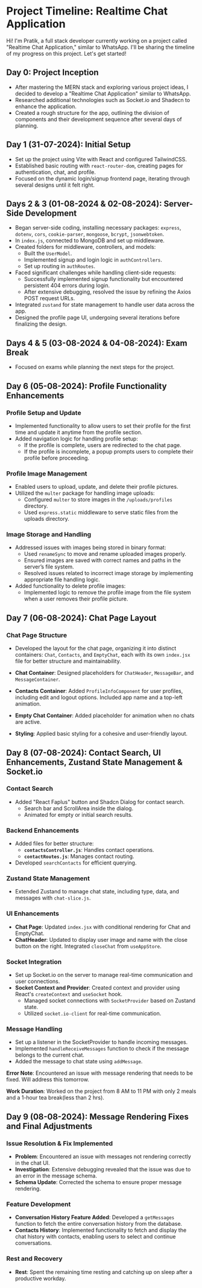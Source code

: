 # Project Timeline: Realtime Chat Application

Hi! I'm Pratik, a full stack developer currently working on a project called "Realtime Chat Application," similar to WhatsApp. I'll be sharing the timeline of my progress on this project. Let's get started!

## Day 0: Project Inception
- After mastering the MERN stack and exploring various project ideas, I decided to develop a "Realtime Chat Application" similar to WhatsApp.
- Researched additional technologies such as Socket.io and Shadecn to enhance the application.
- Created a rough structure for the app, outlining the division of components and their development sequence after several days of planning.

## Day 1 (31-07-2024): Initial Setup
- Set up the project using Vite with React and configured TailwindCSS.
- Established basic routing with `react-router-dom`, creating pages for authentication, chat, and profile.
- Focused on the dynamic login/signup frontend page, iterating through several designs until it felt right.

## Days 2 & 3 (01-08-2024 & 02-08-2024): Server-Side Development
- Began server-side coding, installing necessary packages: `express`, `dotenv`, `cors`, `cookie-parser`, `mongoose`, `bcrypt`, `jsonwebtoken`.
- In `index.js`, connected to MongoDB and set up middleware.
- Created folders for middleware, controllers, and models:
  - Built the `UserModel`.
  - Implemented signup and login logic in `authControllers`.
  - Set up routing in `authRoutes`.
- Faced significant challenges while handling client-side requests:
  - Successfully implemented signup functionality but encountered persistent 404 errors during login.
  - After extensive debugging, resolved the issue by refining the Axios POST request URLs.
- Integrated `zustand` for state management to handle user data across the app.
- Designed the profile page UI, undergoing several iterations before finalizing the design.

## Days 4 & 5 (03-08-2024 & 04-08-2024): Exam Break
- Focused on exams while planning the next steps for the project.

## Day 6 (05-08-2024): Profile Functionality Enhancements

### Profile Setup and Update
- Implemented functionality to allow users to set their profile for the first time and update it anytime from the profile section.
- Added navigation logic for handling profile setup:
  - If the profile is complete, users are redirected to the chat page.
  - If the profile is incomplete, a popup prompts users to complete their profile before proceeding.

### Profile Image Management
- Enabled users to upload, update, and delete their profile pictures.
- Utilized the `multer` package for handling image uploads:
  - Configured `multer` to store images in the `/uploads/profiles` directory.
  - Used `express.static` middleware to serve static files from the uploads directory.

### Image Storage and Handling
- Addressed issues with images being stored in binary format:
  - Used `renameSync` to move and rename uploaded images properly.
  - Ensured images are saved with correct names and paths in the server’s file system.
  - Resolved issues related to incorrect image storage by implementing appropriate file handling logic.
- Added functionality to delete profile images:
  - Implemented logic to remove the profile image from the file system when a user removes their profile picture.

## Day 7 (06-08-2024): Chat Page Layout

### Chat Page Structure
- Developed the layout for the chat page, organizing it into distinct containers: `Chat`, `Contacts`, and `EmptyChat`, each with its own `index.jsx` file for better structure and maintainability.

- **Chat Container**: Designed placeholders for `ChatHeader`, `MessageBar`, and `MessageContainer`.
- **Contacts Container**: Added `ProfileInfoComponent` for user profiles, including edit and logout options. Included app name and a top-left animation.
- **Empty Chat Container**: Added placeholder for animation when no chats are active.
- **Styling**: Applied basic styling for a cohesive and user-friendly layout.

## Day 8 (07-08-2024): Contact Search, UI Enhancements, Zustand State Management & Socket.io

### Contact Search
- Added "React Faplus" button and Shadcn Dialog for contact search.
  - Search bar and ScrollArea inside the dialog.
  - Animated for empty or initial search results.

### Backend Enhancements
- Added files for better structure:
  - **`contactsController.js`**: Handles contact operations.
  - **`contactRoutes.js`**: Manages contact routing.
- Developed `searchContacts` for efficient querying.

### Zustand State Management
- Extended Zustand to manage chat state, including type, data, and messages with `chat-slice.js`.

### UI Enhancements
- **Chat Page**: Updated `index.jsx` with conditional rendering for Chat and EmptyChat.
- **ChatHeader**: Updated to display user image and name with the close button on the right. Integrated `closeChat` from `useAppStore`.

### Socket Integration
- Set up Socket.io on the server to manage real-time communication and user connections.
- **Socket Context and Provider**: Created context and provider using React's `createContext` and `useSocket` hook.
  - Managed socket connections with `SocketProvider` based on Zustand state.
  - Utilized `socket.io-client` for real-time communication.

### Message Handling
- Set up a listener in the SocketProvider to handle incoming messages.
- Implemented `handleReceiveMessages` function to check if the message belongs to the current chat.
- Added the message to chat state using `addMessage`.

**Error Note**: Encountered an issue with message rendering that needs to be fixed. Will address this tomorrow.

**Work Duration**: Worked on the project from 8 AM to 11 PM with only 2 meals and a 1-hour tea break(less than 2 hrs).

## Day 9 (08-08-2024): Message Rendering Fixes and Final Adjustments

### Issue Resolution & Fix Implemented
- **Problem**: Encountered an issue with messages not rendering correctly in the chat UI.
- **Investigation**: Extensive debugging revealed that the issue was due to an error in the message schema.
- **Schema Update**: Corrected the schema to ensure proper message rendering.

### Feature Development
- **Conversation History Feature Added**: Developed a `getMessages` function to fetch the entire conversation history from the database.
- **Contacts History**: Implemented functionality to fetch and display the chat history with contacts, enabling users to select and continue conversations.

### Rest and Recovery
- **Rest**: Spent the remaining time resting and catching up on sleep after a productive workday.

